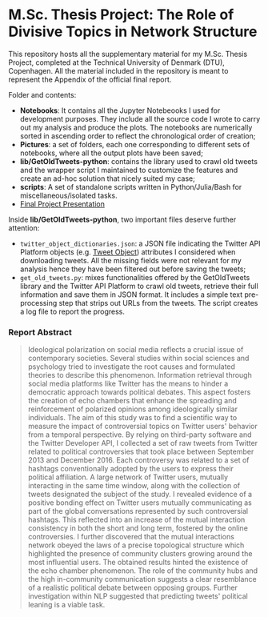 # M.Sc. Thesis Project: The Role of Divisive Topics in Network Structure
This repository hosts all the supplementary material for my M.Sc. Thesis Project, completed at the Technical University of Denmark (DTU), Copenhagen.
All the material included in the repository is meant to represent the Appendix of the official final report.

Folder and contents:
- **Notebooks**: It contains all the Jupyter Notebeooks I used for development purposes. They include all the source code I wrote to carry out my analysis and produce the plots. The notebooks are numerically sorted in ascending order to reflect the chronological order of creation;
- **Pictures**: a set of folders, each one corresponding to different sets of notebooks, where all the output plots have been saved;
- **lib/GetOldTweets-python**: contains the library used to crawl old tweets and the wrapper script I maintained to customize the features and create an ad-hoc solution that nicely suited my case;
- **scripts**: A set of standalone scripts written in Python/Julia/Bash for miscellaneous/isolated tasks.
- [Final Project Presentation](https://1drv.ms/p/s!AmRSg6MuXWEP0wx1W6WNRhWZPW_Y?e=zD8lVT)

Inside **lib/GetOldTweets-python**, two important files deserve further attention:
- `twitter_object_dictionaries.json`: a JSON file indicating the Twitter API Platform objects (e.g. [Tweet Object](https://developer.twitter.com/en/docs/tweets/data-dictionary/overview/tweet-object)) attributes I considered when downloading tweets. All the missing fields were not relevant for my analysis hence they have been filtered out before saving the tweets;
- `get_old_tweets.py`: mixes functionalities offered by the GetOldTweets library and the Twitter API Platform to crawl old tweets, retrieve their full information and save them in JSON format. It includes a simple text pre-processing step that strips out URLs from the tweets. The script creates a log file to report the progress.

### Report Abstract
> Ideological polarization on social media reflects a crucial issue of contemporary societies. Several studies within social sciences and psychology tried to investigate the root causes and formulated theories to describe this phenomenon. Information retrieval through social media platforms like Twitter has the means to hinder a democratic approach towards political debates. This aspect fosters the creation of echo chambers that enhance the spreading and reinforcement of polarized opinions among ideologically similar individuals. The aim of this study was to find a scientific way to measure the impact of controversial topics on Twitter users' behavior from a temporal perspective. By relying on third-party software and the Twitter Developer API, I  collected a set of raw tweets from Twitter related to political controversies that took place between September 2013 and December 2016. Each controversy was related to a set of hashtags conventionally adopted by the users to express their political affiliation. A large network of Twitter users, mutually interacting in the same time window, along with the collection of tweets designated the subject of the study. I revealed evidence of a positive bonding effect on Twitter users mutually communicating as part of the global conversations represented by such controversial hashtags. This reflected into an increase of the mutual interaction consistency in both the short and long term, fostered by the online controversies. I further discovered that the mutual interactions network obeyed the laws of a precise topological structure which highlighted the presence of community clusters growing around the most influential users. The obtained results hinted the existence of the echo chamber phenomenon. The role of the community hubs and the high in-community communication suggests a clear resemblance of a realistic political debate between opposing groups. Further investigation within NLP suggested that predicting tweets' political leaning is a viable task.